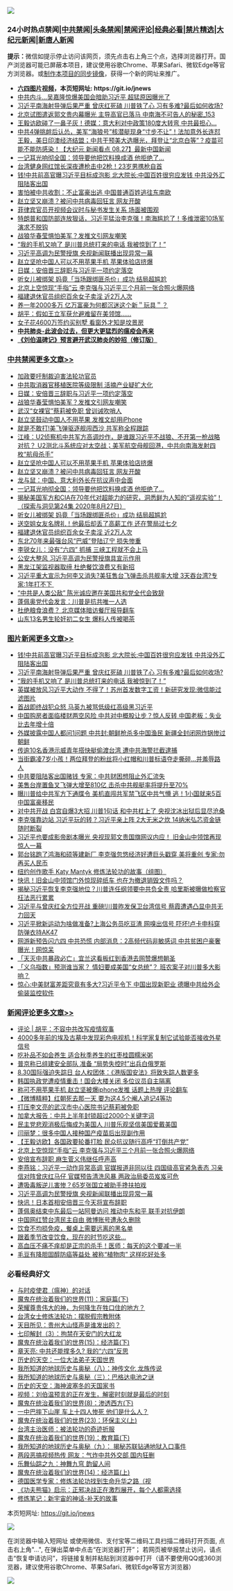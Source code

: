 ![](https://raw.githubusercontent.com/fqnews/bnews/master/64photo/fqnews-qr.jpg)

<div id="tt">
<h3>24小时热点禁闻|<a href="#%E4%B8%AD%E5%85%B1%E7%A6%81%E9%97%BB%E6%9B%B4%E5%A4%9A%E6%96%87%E7%AB%A0">中共禁闻</a>|<a href="#%E5%9B%BE%E7%89%87%E6%96%B0%E9%97%BB%E6%9B%B4%E5%A4%9A%E6%96%87%E7%AB%A0">头条禁闻</a>|<a href="#%E6%96%B0%E9%97%BB%E8%AF%84%E8%AE%BA%E6%9B%B4%E5%A4%9A%E6%96%87%E7%AB%A0">禁闻评论|<a href="#%E5%BF%85%E7%9C%8B%E7%BB%8F%E5%85%B8%E5%A5%BD%E6%96%87">经典必看|<a href="/video.md#%E7%A6%81%E7%89%87%E7%B2%BE%E9%80%89">禁片精选</a>|<a href="https://github.com/fqnews/djy/blob/master/gb/nf1351518.md#1">大纪元新闻</a>|<a href="https://github.com/fqnews/ntdtv/blob/master/gb/prog204.md#1">新唐人新闻</a></h3>
<div><b>提示：</b>微信如提示停止访问该网页，须先点击右上角三个点，选择浏览器打开。国产浏览器可能已屏蔽本项目，建议使用谷歌Chrome、苹果Safari、微软Edge等官方浏览器。或<a href="https://github.com/fqnews/bnews/blob/master/%E5%88%B6%E4%BD%9Cgit%E7%A6%81%E9%97%BB%E9%95%9C%E5%83%8F.md">制作本项目的同步镜像</a>，获得一个新的网址来推广。</div>
<ul>
<li><b><a href="http://d1.bdrive.tk/64.mp4" target="_blank">六四图片视频</a>，本页短网址: https://git.io/jnews</b></li>
<li><a href="/cnnews/20200828/1386972.md">中共内斗…吴嘉隆惊爆美国会暗助习近平 超猛原因曝光了</a></li>
<li><a href="/topimagenews/20200828/1387239.md">习近平南海射导弹后果严重 曾庆红死磕 川普铁了心 习有多难?最后如何收场?</a></li>
<li><a href="/comments/20200828/1387023.md">北京试图遣返郭文贵内幕曝光 主导高官已落马 中南海不可告人的秘密_153</a></li>
<li><a href="/cnnews/20200828/1387110.md">王毅访欧碰了一鼻子灰！德媒：意大利对中政策180度大转弯 中共最担心…</a></li>
<li><a href="/bannedvideo/20200828/1387043.md">中共4弹挑衅后认怂，美军“海狼号”核潜艇现身“寸步不让”！法加意外长连怼王毅，美日印澳经济结盟；中共干预美大选曝光，拜登让“北京白等”？疫苗可能不能防感染！【大纪元 新闻看点 08.27】最新中国新闻</a></li>
<li><a href="/cbnews/20200828/1387086.md">一记耳光响彻全国：领导要他把饮料换成酒 他拒绝了...</a></li>
<li><a href="/cnnews/hknews/20200828/1386958.md">台湾健身网红馆长深夜遭枪击中2枪！23岁男携枪自首</a></li>
<li><a href="/topimagenews/20200828/1387286.md">钱!中共前高官曝习近平目标成泡影 北大院长:中国百姓很穷应发钱 中共没外汇阻陆客出国</a></li>
<li><a href="/comments/20200828/1387005.md">害怕被中共收割：不止富豪出逃 中国普通百姓逃往东南欧</a></li>
<li><a href="/cbnews/20200828/1387155.md">赵立坚又崩溃？被问中共病毒回狂言 网友开酸</a></li>
<li><a href="/baitai/20200828/1387234.md">菲律宾官员开视频会议时与秘书发生关系 场面被围观</a></li>
<li><a href="/bannedvideo/20200828/1387028.md">特朗普和国防部连放狠话，习近平猛治李克强！南海尴尬了！多维泄密10场军演求不脱钩</a></li>
<li><a href="/cbnews/20200828/1387272.md">战狼华春莹惧怕美军？发推文引网友嘲笑</a></li>
<li><a href="/topimagenews/20200828/1387154.md">“我的手机又响了 是川普总统打来的电话 我被惊到了！”</a></li>
<li><a href="/comments/20200828/1387181.md">习近平高调为民警授旗 央视新闻联播出现异常一幕</a></li>
<li><a href="/cbnews/20200828/1387165.md">赵立坚呛中国人可以不用苹果手机 苹果体验店挤爆</a></li>
<li><a href="/cbnews/20200828/1387273.md">日媒：安倍晋三辞职与习近平一项约定落空</a></li>
<li><a href="/cbnews/20200828/1386969.md">听女儿被绑架 妈竟「当场跟绑匪杀价」成功 结局超尴尬</a></li>
<li><a href="/comments/20200828/1387226.md">北京上空惊现“手指”云 李克强与习近平三个月前一张合照火爆网络</a></li>
<li><a href="/cbnews/20200828/1386947.md">福建退休官员组织百余女子卖淫 近2万人次</a></li>
<li><a href="/baitai/20200828/1387135.md">养一年2000多万 亿万富豪为何都沉迷这个新＂玩具＂？</a></li>
<li><a href="/baitai/20200828/1386944.md">胡平：假如王立军获允避难留在美领馆……</a></li>
<li><a href="/cnnews/20200828/1386936.md">女子花4600万签约买别墅 看窗外才知是坟景房</a></li>
<li><b><a href="/comments/20200211/1275071.md" target="_blank">中共肺炎-此波会过去，但更大更猛烈的瘟疫会再来</a></b></li>
<li><b><a href="/comments/20200207/1272816.md" target="_blank">《刘伯温碑记》预言避开武汉肺炎的妙招（修订版）</a></b></li>
</ul>
</div>

<div class="catlist">
<h3><a href="/cbnews/" target="_blank">中共禁闻</a><span><a href="/cbnews/" target="_blank" rel="nofollow">更多文章>></a></span></h3>
<ul>
<li><a href="/cbnews/20200828/1387198.md" target="_blank">加政要吁制裁迫害法轮功官员</a></li>
<li><a href="/cbnews/20200828/1387199.md" target="_blank">中共取消器官移植医院等级限制 活摘产业疑扩大化</a></li>
<li><a href="/cbnews/20200828/1387273.md" target="_blank">日媒：安倍晋三辞职与习近平一项约定落空</a></li>
<li><a href="/cbnews/20200828/1387272.md" target="_blank">战狼华春莹惧怕美军？发推文引网友嘲笑</a></li>
<li><a href="/cbnews/20200828/1387271.md" target="_blank">武汉“女裸官”蔡莉被免职 曾训诫吹哨人</a></li>
<li><a href="/cbnews/20200828/1387261.md" target="_blank">赵立坚鼓动中国人不用苹果 发推文却用iPhone</a></li>
<li><a href="/cbnews/20200828/1387207.md" target="_blank">就是不敢打!美飞弹驱逐舰闯西沙 共军称全程跟踪</a></li>
<li><a href="/cbnews/20200828/1387202.md" target="_blank">江峰：U2侦察机中共军方高调炒作，是谁跟习近平不战狼、不开第一枪战略对抗？ U2测北斗系统应对太空战；美军航空母舰回港，中共向南海发射四枚“航母杀手”</a></li>
<li><a href="/cbnews/20200828/1387165.md" target="_blank">赵立坚呛中国人可以不用苹果手机 苹果体验店挤爆</a></li>
<li><a href="/cbnews/20200828/1387155.md" target="_blank">赵立坚又崩溃？被问中共病毒回狂言 网友开酸</a></li>
<li><a href="/cbnews/20200828/1387099.md" target="_blank">龙与鼠：中国、意大利外长在抗议声中会面</a></li>
<li><a href="/cbnews/20200828/1387086.md" target="_blank">一记耳光响彻全国：领导要他把饮料换成酒 他拒绝了&#8230;</a></li>
<li><a href="/cbnews/20200828/1386804.md" target="_blank">揭秘美国军方和CIA在70年代对超能力的研究，洞悉鲜为人知的“遥视实验”！（探索与洞见第24集 2020年8月27日）</a></li>
<li><a href="/cbnews/20200828/1386969.md" target="_blank">听女儿被绑架 妈竟「当场跟绑匪杀价」成功 结局超尴尬</a></li>
<li><a href="/cbnews/20200828/1386968.md" target="_blank">送空姐女友名牌礼！他最后却丢了高薪工作 还在警局过七夕</a></li>
<li><a href="/cbnews/20200828/1386947.md" target="_blank">福建退休官员组织百余女子卖淫 近2万人次</a></li>
<li><a href="/cbnews/20200828/1386926.md" target="_blank">东北70年来最强台风“巴威”登陆辽宁 损失惨重</a></li>
<li><a href="/cbnews/20200828/1386925.md" target="_blank">李锐女儿：没有“六四” 抓捕 三峡工程就不会上马</a></li>
<li><a href="/cbnews/20200828/1386912.md" target="_blank">公安大整风 习近平高调为民警授旗具宣示作用</a></li>
<li><a href="/cbnews/20200828/1386911.md" target="_blank">黑龙江架监视器取缔 杜绝餐饮浪费又有新招</a></li>
<li><a href="/cbnews/20200827/1386806.md" target="_blank">习近平重大宣示为何李又消失?美狂售台飞弹击杀共舰率大增 3天吞台湾?专家:1年打不下 </a></li>
<li><a href="/cbnews/20200827/1386775.md" target="_blank">“中共是人类公敌” 陈光诚应邀在美国共和党全代会致辞</a></li>
<li><a href="/cbnews/20200827/1386712.md" target="_blank">蓬佩奥党代会发言：川普是抗共唯一人选</a></li>
<li><a href="/cbnews/20200827/1386702.md" target="_blank">杜绝粮食浪费？ 北京媒体暗访餐厅报导翻车</a></li>
<li><a href="/cbnews/20200827/1386688.md" target="_blank">山东13名男生轮奸初二女生 爆料人传被喝茶</a></li>

</ul>
</div>
<div class="catlist">
<h3><a href="/topimagenews/" target="_blank">图片新闻</a><span><a href="/topimagenews/" target="_blank" rel="nofollow">更多文章>></a></span></h3>
<ul>
<li><a href="/topimagenews/20200828/1387286.md" target="_blank">钱!中共前高官曝习近平目标成泡影 北大院长:中国百姓很穷应发钱 中共没外汇阻陆客出国</a></li>
<li><a href="/topimagenews/20200828/1387239.md" target="_blank">习近平南海射导弹后果严重 曾庆红死磕 川普铁了心 习有多难?最后如何收场?</a></li>
<li><a href="/topimagenews/20200828/1387154.md" target="_blank">“我的手机又响了 是川普总统打来的电话 我被惊到了！”</a></li>
<li><a href="/topimagenews/20200827/1386825.md" target="_blank">英媒被放风习近平大动作 不得了！苏州首发数字工资！新研究发现:微信能过滤图片</a></li>
<li><a href="/topimagenews/20200827/1386824.md" target="_blank">首战即终战犯众怒 马英九被骂低级红高级黑习近平</a></li>
<li><a href="/topimagenews/20200827/1386771.md" target="_blank">中国购房者面临楼财两空风险 中共对中概股让步？惊人反转 中国老板：失业比去年增十倍</a></li>
<li><a href="/topimagenews/20200827/1386697.md" target="_blank">外媒披露中国人都问1问题 中共封:朝鲜枪杀多中国渔民 新疆全封闭网炸锅惨过朝鲜</a></li>
<li><a href="/topimagenews/20200827/1386650.md" target="_blank">传逾10名香港示威青年搭快艇偷渡台湾 遭中共海警拦截逮捕</a></li>
<li><a href="/topimagenews/20200827/1386649.md" target="_blank">当街霸凌7岁小孩！两位拜登的粉丝将小红帽和川普标语夺走撕碎…并羞辱路人</a></li>
<li><a href="/topimagenews/20200827/1386619.md" target="_blank">中共要阻陆客出国赌钱 专家：中共财困想阻止外汇流失</a></li>
<li><a href="/topimagenews/20200827/1386557.md" target="_blank">美售台岸置鱼叉飞弹大增至810亿 击杀中共舰艇率将提升至70%</a></li>
<li><a href="/topimagenews/20200827/1386288.md" target="_blank">曝川普给中共军方下通牒令 美机直闯共军禁飞区中共气懵 逃！1小国就来5百中国富豪移民</a></li>
<li><a href="/topimagenews/20200826/1386183.md" target="_blank">对中共开战 白宫自爆3大招 川普1句话 和中共杠上了 央视沈冰出狱后显尽沧桑</a></li>
<li><a href="/topimagenews/20200826/1386158.md" target="_blank">李克强靠边站 习近平玩的转？习近平亲上阵 2大无米之炊 14纳米弘芯资金链随时断裂</a></li>
<li><a href="/topimagenews/20200825/1385728.md" target="_blank">习近平也要成影帝剧本曝光 央视现郭文贵国旗网议内应！ 旧金山中领馆再现惊人一幕</a></li>
<li><a href="/topimagenews/20200825/1385626.md" target="_blank">郭台铭跑了鸿海和硕等建新厂 李克强忽悠经济好遭巨头戳穿 美将重创 专家:勿再买人民币</a></li>
<li><a href="/comments/20200825/1385430.md" target="_blank">纽约创作歌手 Katy Mantyk 修炼法轮功的故事（组图）</a></li>
<li><a href="/topimagenews/20200825/1385377.md" target="_blank">快讯！旧金山中领馆门外惊现碎纸车 也在为撤退销毁文件吗？</a></li>
<li><a href="/topimagenews/20200824/1385240.md" target="_blank">揭秘习近平恢复李克强地位？川普连任纲领要中共负全责 哈里斯被曝做检察官枉法恶行累累</a></li>
<li><a href="/topimagenews/20200824/1385155.md" target="_blank">习近平与曾庆红全方位开战 重磅!川普昨发保卫台湾信号 蔡霞遭遇凸显中共无力回天</a></li>
<li><a href="/topimagenews/20200824/1385133.md" target="_blank">习近平掀新运动为啥做准备?上海公务员吃豆渣 网嗅出信号 吓坏!卢卡申科穿防弹衣持AK47</a></li>
<li><a href="/topimagenews/20200823/1384619.md" target="_blank">网游新预告闪六四 中共恐慌 内部消息：2高频代码非敏感词 中共贫困户豪奢曝光！网惊呆</a></li>
<li><a href="/topimagenews/20200823/1384618.md" target="_blank">「天灭中共暴政必亡」宜兰这看板红到香港去网赞爆想朝圣</a></li>
<li><a href="/topimagenews/20200823/1384594.md" target="_blank">「义乌指数」预测谁当家？ 情妇要成美国“女总统”？ 班农案子对川普多大影响？</a></li>
<li><a href="/topimagenews/20200823/1384509.md" target="_blank">惊心:中美财富差距究竟有多大?习近平令下 中国出现新职业 德曝中共给外企偷装监控软件</a></li>

</ul>
</div>
<div class="catlist">
<h3><a href="/comments/" target="_blank">新闻评论</a><span><a href="/comments/" target="_blank" rel="nofollow">更多文章>></a></span></h3>
<ul>
<li><a href="/comments/20200829/1387403.md" target="_blank">评论 | 胡平：不容中共改写疫情叙事</a></li>
<li><a href="/comments/20200828/1387362.md" target="_blank">4000多年前的埃及古墓中发现彩色电视机！科学家复制它试验能否接收外星信号</a></li>
<li><a href="/comments/20200828/1387320.md" target="_blank">吃补品不如会养生 适合秋季养生的红枣桂圆糯米粥</a></li>
<li><a href="/comments/20200828/1387307.md" target="_blank">普京称已组建安全部队 准备 “局势失控时”出兵白俄罗斯</a></li>
<li><a href="/comments/20200828/1387300.md" target="_blank">8.30国际强迫失踪日 台人权团体：《港版国安法》将致失踪人数更多</a></li>
<li><a href="/comments/20200828/1387299.md" target="_blank">韩国执政党遭疫情重击！国会大楼关闭 多位议员自主隔离</a></li>
<li><a href="/comments/20200828/1387288.md" target="_blank">称可不用苹果手机 赵立坚被爆iphone发推 话题上热搜 评论翻车</a></li>
<li><a href="/comments/20200828/1387275.md" target="_blank">【微博精粹】红朝死去那一天 要为这4.5个阉人追记4等功</a></li>
<li><a href="/comments/20200828/1387265.md" target="_blank">打压李文亮的武汉市中心医院书记蔡莉被免职</a></li>
<li><a href="/comments/20200828/1387244.md" target="_blank">加拿大报告：中共上半年封锁超过2000个关键字词</a></li>
<li><a href="/comments/20200828/1387243.md" target="_blank">民主党悲观消极后悔成为美国人 川普乐观坚信美国爱戴美国</a></li>
<li><a href="/comments/20200828/1387232.md" target="_blank">闫丽梦：很多中国人接种国产疫苗后出现副作用</a></li>
<li><a href="/comments/20200828/1387231.md" target="_blank">【王毅访欧】各国政要轮番打脸 民众抗议随行高呼“打倒共产党”</a></li>
<li><a href="/comments/20200828/1387226.md" target="_blank">北京上空惊现“手指”云 李克强与习近平三个月前一张合照火爆网络</a></li>
<li><a href="/comments/20200828/1387225.md" target="_blank">安倍宣布辞职 麻生菅义伟继任呼声高</a></li>
<li><a href="/comments/20200828/1387216.md" target="_blank">李燕铭：习近平一动作异常高调 官媒报道非同以往 四国级高官紧急表态 习亲信对阵曾庆红马仔 官媒预告清洗风暴 两政治局委员岌岌可危</a></li>
<li><a href="/comments/20200828/1387215.md" target="_blank">遭吸毒叛逆儿害惨？65岁张国立被助手搀扶拍戏</a></li>
<li><a href="/comments/20200828/1387181.md" target="_blank">习近平高调为民警授旗 央视新闻联播出现异常一幕</a></li>
<li><a href="/comments/20200828/1387179.md" target="_blank">快讯！日本首相安倍晋三今天将宣布辞职</a></li>
<li><a href="/comments/20200828/1387178.md" target="_blank">蓬佩奥结束中东最后一站阿曼访问 推动中东和平 联手对抗伊朗</a></li>
<li><a href="/comments/20200828/1387169.md" target="_blank">中国网红赞台湾民主自由 微博账号遭永久删除</a></li>
<li><a href="/comments/20200828/1387161.md" target="_blank">饮食不均损免疫，餐桌上需要远离的黑名单</a></li>
<li><a href="/comments/20200828/1387160.md" target="_blank">跟着季节改变饮食，现在的时节吃这些&#8230;</a></li>
<li><a href="/comments/20200828/1387159.md" target="_blank">高血压不痛不痒却是正宗的杀手！医师：每天的这个要减一半</a></li>
<li><a href="/comments/20200828/1387158.md" target="_blank">毛豆有降胆固醇防癌等益处 被称“植物肉” 这样吃好处多</a></li>

</ul>
</div>

<div class="catlist">
<h3>必看经典好文</h3>
<ul>
<li><a href="/comments/20200327/1301424.md" target="_blank">与时疫使君（瘟神）的对话</a></li>
<li><a href="/topimagenews/20180530/950691.md" target="_blank">魔鬼在统治着我们的世界(11)：家庭篇(下)</a></li>
<li><a href="/comments/20200618/1346830.md" target="_blank">荣耀尊贵伟大的神，为何降生在牲口住的地方？</a></li>
<li><a href="/cbnews/20200610/1342772.md" target="_blank">台湾女士修炼法轮功：摆脱假宗教附体</a></li>
<li><a href="/comments/20200816/1381132.md" target="_blank">天目所见：贵州大山怪声是谁发出的？</a></li>
<li><a href="/comments/20200816/1381057.md" target="_blank">七印解封（3）：拘禁在天安门的大红龙</a></li>
<li><a href="/topimagenews/20180610/955499.md" target="_blank">魔鬼在统治着我们的世界(15)：经济篇(下)</a></li>
<li><a href="/comments/20200607/1341003.md" target="_blank">章天亮: 中共还能撑多久? 我的“六四”反思</a></li>
<li><a href="/tculture/20121025/73067.md" target="_blank">历史的天空：一位大法弟子天国世界</a></li>
<li><a href="/topimagenews/20180225/905380.md" target="_blank">我所知道的地球历史与奥秘（八）：神传文化 龙族传说</a></li>
<li><a href="/tculture/xiulian/20170726/797589.md" target="_blank">我所知道的地球历史与奥秘（三）：巴格达电池之谜</a></li>
<li><a href="/tculture/xiulian/20170318/732480.md" target="_blank">历史的天空：海神波塞冬的天国家书</a></li>
<li><a href="/comments/20200628/1351782.md" target="_blank">视频：刘伯温预言的正在发生，解密时刻就是最后的时刻</a></li>
<li><a href="/topimagenews/20180527/948714.md" target="_blank">魔鬼在统治着我们的世界(8)：渗透西方(下)</a></li>
<li><a href="/cbnews/20200611/1343057.md" target="_blank">一中巴摔下山崖 车上十四人惨死 他们是什么人？</a></li>
<li><a href="/ssgc/20180904/993719.md" target="_blank">魔鬼在统治着我们的世界(23)：环保主义(上)</a></li>
<li><a href="/comments/20200801/1373219.md" target="_blank">台湾主治医师：被法轮功的奇迹折服</a></li>
<li><a href="/comments/20180716/972458.md" target="_blank">魔鬼在统治着我们的世界(19)：教育篇(下)</a></li>
<li><a href="/topimagenews/20180325/919134.md" target="_blank">我所知道的地球历史与奥秘（九）： 揭秘苏联钻通地狱入口事件</a></li>
<li><a href="/cbnews/20200703/1355059.md" target="_blank">两段恶搞视频热传 网友：气炸中共外交部 国内狂删</a></li>
<li><a href="/tculture/20170718/793528.md" target="_blank">乐舞仙踪之九：神舞九穹 韵留人间</a></li>
<li><a href="/topimagenews/20180605/953415.md" target="_blank">魔鬼在统治着我们的世界(14)：经济篇(上)</a></li>
<li><a href="/comments/20200607/783186.md" target="_blank">德国医学专家：修炼法轮功找到生命升华之路（视</a></li>
<li><a href="/comments/20200308/1290182.md" target="_blank">《功夫熊猫》启示：正邪决战正在激烈展开，每个人都需选择</a></li>
<li><a href="/comments/20190418/1115565.md" target="_blank">修炼笔记：新宇宙的神话-补天的故事</a></li>

</ul>
</div>

本页短网址: https://git.io/jnews

![](https://raw.githubusercontent.com/fqnews/bnews/master/64photo/fqnews-qr.jpg)

在浏览器中输入短网址 或使用微信、支付宝等二维码工具扫描二维码打开页面, 点击右上角"...", 在弹出菜单中点击“在浏览器打开”； 若网页被举报禁止访问，请点击“恢复申请访问”，将链接复制并粘贴到浏览器中打开（请不要使用QQ或360浏览器，建议使用谷歌Chrome、苹果Safari、微软Edge等官方浏览器）

![](https://raw.githubusercontent.com/fqnews/bnews/master/64photo/wx.jpg)